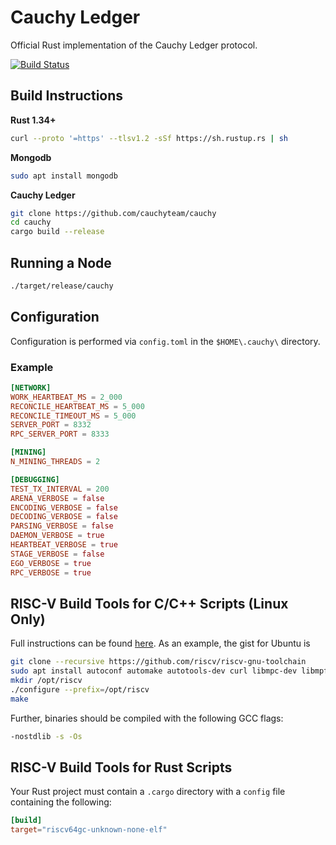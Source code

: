 # Cauchy Ledger
Official Rust implementation of the Cauchy Ledger protocol.

[![Build Status](https://travis-ci.com/cauchyteam/cauchy.svg?branch=master)](https://travis-ci.com/cauchyteam/cauchy)

## Build Instructions
**Rust 1.34+**
```bash
curl --proto '=https' --tlsv1.2 -sSf https://sh.rustup.rs | sh
```

**Mongodb**
```bash
sudo apt install mongodb
```

**Cauchy Ledger**
```bash
git clone https://github.com/cauchyteam/cauchy
cd cauchy
cargo build --release
```

## Running a Node
```bash
./target/release/cauchy
```

## Configuration
Configuration is performed via `config.toml` in the `$HOME\.cauchy\` directory. 

### Example

```toml
[NETWORK]
WORK_HEARTBEAT_MS = 2_000
RECONCILE_HEARTBEAT_MS = 5_000
RECONCILE_TIMEOUT_MS = 5_000
SERVER_PORT = 8332
RPC_SERVER_PORT = 8333

[MINING]
N_MINING_THREADS = 2

[DEBUGGING]
TEST_TX_INTERVAL = 200
ARENA_VERBOSE = false
ENCODING_VERBOSE = false
DECODING_VERBOSE = false
PARSING_VERBOSE = false
DAEMON_VERBOSE = true
HEARTBEAT_VERBOSE = true
STAGE_VERBOSE = false
EGO_VERBOSE = true
RPC_VERBOSE = true
```


## RISC-V Build Tools for C/C++ Scripts (Linux Only)
Full instructions can be found [here](https://github.com/riscv/riscv-gnu-toolchain).  As an example, the gist for Ubuntu is

```bash
git clone --recursive https://github.com/riscv/riscv-gnu-toolchain
sudo apt install autoconf automake autotools-dev curl libmpc-dev libmpfr-dev libgmp-dev gawk build-essential bison flex texinfo gperf libtool patchutils bc zlib1g-dev libexpat-dev
mkdir /opt/riscv
./configure --prefix=/opt/riscv
make
```

Further, binaries should be compiled with the following GCC flags:
```bash
-nostdlib -s -Os
```

## RISC-V Build Tools for Rust Scripts
Your Rust project must contain a `.cargo` directory with a `config` file containing the following:

```toml
[build]
target="riscv64gc-unknown-none-elf"
```
